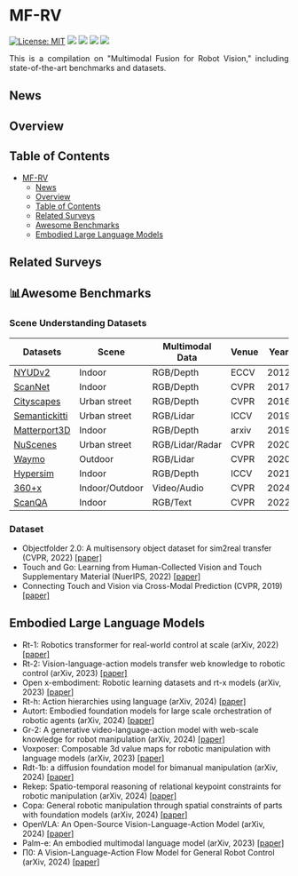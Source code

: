 # MF-RV
[![License: MIT](https://img.shields.io/badge/License-MIT-green.svg)](https://opensource.org/licenses/MIT)
![](https://img.shields.io/github/last-commit/Xiaofeng-Han-Res/MF-RV?color=green) 
[![](https://img.shields.io/badge/PRs-Welcome-%23FF4500)](https://github.com/Xiaofeng-Han-Res/MF-RV)
![](https://img.shields.io/github/stars/Xiaofeng-Han-Res/MF-RV?color=yellow)
![](https://img.shields.io/github/forks/Xiaofeng-Han-Res/MF-RV?color=lightblue) 

<div style="text-align: justify">

This is a compilation on "Multimodal Fusion for Robot Vision," including state-of-the-art benchmarks and datasets.  

</div>

## News

## Overview

## Table of Contents
- [MF-RV](#MF-RV)
  - [News](#news)
  - [Overview](#overview)
  - [Table of Contents](#table-of-contents)
  - [Related Surveys](#related-surveys)
  - [Awesome Benchmarks](#awesome-benchmarks)
  - [Embodied Large Language Models](#embodied-large-language-models)

## Related Surveys

## :bar_chart:Awesome Benchmarks

### Scene Understanding Datasets
<table>
  <thead>
    <tr>
      <th>Datasets</th>
      <th>Scene</th>
      <th>Multimodal Data</th>
      <th>Venue</th>
      <th>Year</th>
    </tr>
  </thead>
  <tbody>
    <tr>
      <td><a href="https://www.microsoft.com/en-us/research/wp-content/uploads/2016/11/shkf_eccv2012.pdf">NYUDv2</a></td>
      <td>Indoor</td>
      <td>RGB/Depth</td>
      <td>ECCV</td>
      <td>2012</td>
    </tr>
    <tr>
      <td><a href="https://openaccess.thecvf.com/content_cvpr_2017/papers/Dai_ScanNet_Richly-Annotated_3D_CVPR_2017_paper.pdf">ScanNet</a></td>
      <td>Indoor</td>
      <td>RGB/Depth</td>
      <td>CVPR</td>
      <td>2017</td>
    </tr>
    <tr>
      <td><a href="https://openaccess.thecvf.com/content_cvpr_2016/papers/Cordts_The_Cityscapes_Dataset_CVPR_2016_paper.pdf">Cityscapes</a></td>
      <td>Urban street</td>
      <td>RGB/Depth</td>
      <td>CVPR</td>
      <td>2016</td>
    </tr>
    <tr>
      <td><a href="https://openaccess.thecvf.com/content_ICCV_2019/papers/Behley_SemanticKITTI_A_Dataset_for_Semantic_Scene_Understanding_of_LiDAR_Sequences_ICCV_2019_paper.pdf">Semantickitti</a></td>
      <td>Urban street</td>
      <td>RGB/Lidar</td>
      <td>ICCV</td>
      <td>2019</td>
    </tr>
    <tr>
      <td><a href="https://arxiv.org/pdf/2109.08238">Matterport3D</a></td>
      <td>Indoor</td>
      <td>RGB/Depth</td>
      <td>arxiv</td>
      <td>2019</td>
    </tr>
    <tr>
      <td><a href="https://openaccess.thecvf.com/content_CVPR_2020/papers/Caesar_nuScenes_A_Multimodal_Dataset_for_Autonomous_Driving_CVPR_2020_paper.pdf">NuScenes</a></td>
      <td>Urban street</td>
      <td>RGB/Lidar/Radar</td>
      <td>CVPR</td>
      <td>2020</td>
    </tr>
    <tr>
      <td><a href="https://openaccess.thecvf.com/content_CVPR_2020/papers/Sun_Scalability_in_Perception_for_Autonomous_Driving_Waymo_Open_Dataset_CVPR_2020_paper.pdf">Waymo</a></td>
      <td>Outdoor</td>
      <td>RGB/Lidar</td>
      <td>CVPR</td>
      <td>2020</td>
    </tr>
    <tr>
      <td><a href="https://openaccess.thecvf.com/content/ICCV2021/papers/Roberts_Hypersim_A_Photorealistic_Synthetic_Dataset_for_Holistic_Indoor_Scene_Understanding_ICCV_2021_paper.pdf">Hypersim</a></td>
      <td>Indoor</td>
      <td>RGB/Depth</td>
      <td>ICCV</td>
      <td>2021</td>
    </tr>
    <tr>
      <td><a href="https://openaccess.thecvf.com/content/CVPR2024/papers/Chen_360x_A_Panoptic_Multi-modal_Scene_Understanding_Dataset_CVPR_2024_paper.pdf">360+x</a></td>
      <td>Indoor/Outdoor</td>
      <td>Video/Audio</td>
      <td>CVPR</td>
      <td>2024</td>
    </tr>
     <tr>
      <td><a href="https://openaccess.thecvf.com/content/CVPR2022/papers/Azuma_ScanQA_3D_Question_Answering_for_Spatial_Scene_Understanding_CVPR_2022_paper.pdf">ScanQA</a></td>
      <td>Indoor</td>
      <td>RGB/Text</td>
      <td>CVPR</td>
      <td>2022</td>
    </tr>
  </tbody>
</table>

### Dataset
* Objectfolder 2.0: A multisensory object dataset for sim2real transfer (CVPR, 2022) [[paper]](https://openaccess.thecvf.com/content/CVPR2022/papers/Gao_ObjectFolder_2.0_A_Multisensory_Object_Dataset_for_Sim2Real_Transfer_CVPR_2022_paper.pdf)
* Touch and Go: Learning from Human-Collected Vision and Touch Supplementary Material (NuerIPS, 2022) [[paper]](https://arxiv.org/pdf/2211.12498)
* Connecting Touch and Vision via Cross-Modal Prediction (CVPR, 2019) [[paper]](https://openaccess.thecvf.com/content_CVPR_2019/papers/Li_Connecting_Touch_and_Vision_via_Cross-Modal_Prediction_CVPR_2019_paper.pdf)

## Embodied Large Language Models
* Rt-1: Robotics transformer for real-world control at scale (arXiv, 2022) [[paper]](https://arxiv.org/pdf/2212.06817)
* Rt-2: Vision-language-action models transfer web knowledge to robotic control (arXiv, 2023) [[paper]](https://arxiv.org/pdf/2307.15818)
* Open x-embodiment: Robotic learning datasets and rt-x models (arXiv, 2023) [[paper]](https://arxiv.org/pdf/2310.08864)
* Rt-h: Action hierarchies using language (arXiv, 2024) [[paper]](https://arxiv.org/pdf/2403.01823)
* Autort: Embodied foundation models for large scale orchestration of robotic agents (arXiv, 2024) [[paper]](https://arxiv.org/pdf/2401.12963)
* Gr-2: A generative video-language-action model with web-scale knowledge for robot manipulation (arXiv, 2024) [[paper]](https://arxiv.org/pdf/2410.06158)
* Voxposer: Composable 3d value maps for robotic manipulation with language models (arXiv, 2023) [[paper]](https://arxiv.org/pdf/2307.05973)
* Rdt-1b: a diffusion foundation model for bimanual manipulation (arXiv, 2024) [[paper]](https://arxiv.org/pdf/2410.07864)
* Rekep: Spatio-temporal reasoning of relational keypoint constraints for robotic manipulation (arXiv, 2024) [[paper]](https://arxiv.org/pdf/2409.01652)
* Copa: General robotic manipulation through spatial constraints of parts with foundation models (arXiv, 2024) [[paper]](https://arxiv.org/pdf/2403.08248)
* OpenVLA: An Open-Source Vision-Language-Action Model (arXiv, 2024) [[paper]](https://arxiv.org/pdf/2406.09246)
* Palm-e: An embodied multimodal language model (arXiv, 2023) [[paper]](https://arxiv.org/pdf/2303.03378)
* Π0: A Vision-Language-Action Flow Model for General Robot Control (arXiv, 2024) [[paper]](https://arxiv.org/pdf/2410.24164?)

